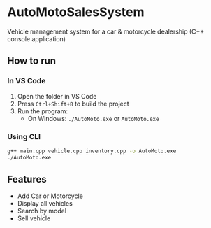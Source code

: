 # AutoMotoSalesSystem

Vehicle management system for a car & motorcycle dealership (C++ console application)

## How to run

### In VS Code
1. Open the folder in VS Code
2. Press `Ctrl+Shift+B` to build the project
3. Run the program:
   - On Windows: `./AutoMoto.exe` or `AutoMoto.exe`

### Using CLI
```sh
g++ main.cpp vehicle.cpp inventory.cpp -o AutoMoto.exe
./AutoMoto.exe
```

## Features
- Add Car or Motorcycle
- Display all vehicles
- Search by model
- Sell vehicle